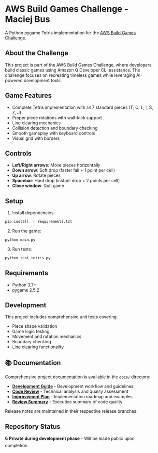 # AWS Build Games Challenge - Maciej Bus

A Python pygame Tetris implementation for the [AWS Build Games Challenge](https://builder.aws.com/content/2y6egGcPAGQs8EwtQUM9KAONojz/build-games-challenge-build-classics-with-amazon-q-developer-cli).

## About the Challenge

This project is part of the AWS Build Games Challenge, where developers build classic games using Amazon Q Developer CLI assistance. The challenge focuses on recreating timeless games while leveraging AI-powered development tools.

## Game Features

- Complete Tetris implementation with all 7 standard pieces (T, O, L, I, S, Z, J)
- Proper piece rotations with wall-kick support
- Line clearing mechanics
- Collision detection and boundary checking
- Smooth gameplay with keyboard controls
- Visual grid with borders

## Controls

- **Left/Right arrows**: Move pieces horizontally
- **Down arrow**: Soft drop (faster fall + 1 point per cell)
- **Up arrow**: Rotate pieces
- **Spacebar**: Hard drop (instant drop + 2 points per cell)
- **Close window**: Quit game

## Setup

1. Install dependencies:
```bash
pip install -r requirements.txt
```

2. Run the game:
```bash
python main.py
```

3. Run tests:
```bash
python test_tetris.py
```

## Requirements

- Python 3.7+
- pygame 2.5.2

## Development

This project includes comprehensive unit tests covering:
- Piece shape validation
- Game logic testing
- Movement and rotation mechanics
- Boundary checking
- Line clearing functionality

## 📚 Documentation

Comprehensive project documentation is available in the [`docs/`](docs/) directory:

- **[Development Guide](docs/DEV_BRANCH_README.md)** - Development workflow and guidelines
- **[Code Review](docs/CODE_REVIEW.md)** - Technical analysis and quality assessment  
- **[Improvement Plan](docs/IMPROVEMENT_PLAN.md)** - Implementation roadmap and examples
- **[Review Summary](docs/REVIEW_SUMMARY.md)** - Executive summary of code quality

Release notes are maintained in their respective release branches.

## Repository Status

🔒 **Private during development phase** - Will be made public upon completion.